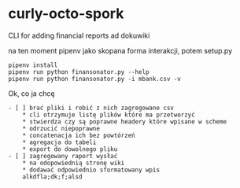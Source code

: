# curly-octo-spork
CLI for adding financial reports ad dokuwiki

na ten moment pipenv jako skopana forma interakcji, potem setup.py

```shell
pipenv install
pipenv run python finansonator.py --help
pipenv run python finansonator.py -i mbank.csv -v
```


Ok, co ja chcę

    - [ ] brać pliki i robić z nich zagregowane csv
        * cli otrzymuje listę plików które ma przetworzyć
        * stwierdza czy są poprawne headery które wpisane w scheme
        * odrzucić niepoprawne
        * concatenacja ich bez powtórzeń
        * agregacja do tabeli
        * export do dowolnego pliku
    - [ ] zagregowany raport wysłać
        * na odopowiednią stronę wiki
        * dodawać odpowiednio sformatowany wpis
        alkdfla;dk;f;alsd
